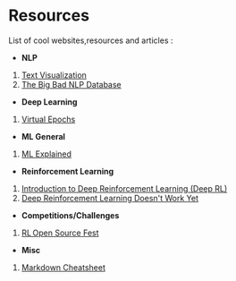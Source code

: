 # Resources

List of cool websites,resources and articles :

* __NLP__ 
1. [Text Visualization](https://textvis.lnu.se/)
2. [The Big Bad NLP Database](https://datasets.quantumstat.com/)

* __Deep Learning__
1. [Virtual Epochs](https://medium.com/google-cloud/ml-design-pattern-3-virtual-epochs-f842296de730)

* __ML General__
1. [ML Explained](https://mlexplained.com/)

* __Reinforcement Learning__
1. [Introduction to Deep Reinforcement Learning (Deep RL)](https://www.youtube.com/watch?v=zR11FLZ-O9M)
2. [Deep Reinforcement Learning Doesn't Work Yet](https://www.alexirpan.com/2018/02/14/rl-hard.html)

* __Competitions/Challenges__
1. [RL Open Source Fest](https://www.microsoft.com/en-us/research/academic-program/rl-open-source-fest/)

* __Misc__
1. [Markdown Cheatsheet](https://github.com/tchapi/markdown-cheatsheet/blob/master/README.md)

